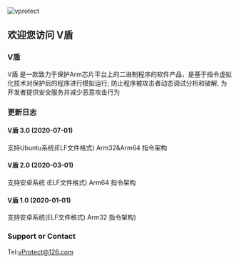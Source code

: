 ![vprotect](https://www.vprotect.cn/static/armvmp_ico.ico)
## 欢迎您访问 V盾

### V盾
   V盾 是一款致力于保护Arm芯片平台上的二进制程序的软件产品，是基于指令虚拟化技术对保护后的程序进行模拟运行;
防止程序被攻击者动态调试分析和破解, 为开发者提供安全服务并减少恶意攻击行为
### 更新日志
<!-- #### V盾 3.4 (2022-10-01)
支持树莓派系统 (ELF文件格式) Arm,Thumb,Thumb-2,Arm64 指令架构
#### V盾 3.3 (2021-9-01)
支持CentOS系统 (ELF文件格式) Arm,Thumb,Thumb-2,Arm64 指令架构
#### V盾 3.2 (2021-08-01)
支持Linux系统 (ELF文件格式) Arm,Thumb,Thumb-2,Arm64 指令架构 -->
#### V盾 3.0 (2020-07-01)
支持Ubuntu系统(ELF文件格式) Arm32&Arm64 指令架构
<!-- #### 甲盾 3.0 (2021-05-01)
支持FreeRTOS系统(ELF文件格式) Arm,Thumb,Thumb-2,Arm64 指令架构 -->
#### V盾 2.0 (2020-03-01)
支持安卓系统 (ELF文件格式) Arm64 指令架构
#### V盾 1.0 (2020-01-01)
支持安卓系统(ELF文件格式) Arm32 指令架构)


### Support or Contact

Tel:vProtect@126.com


